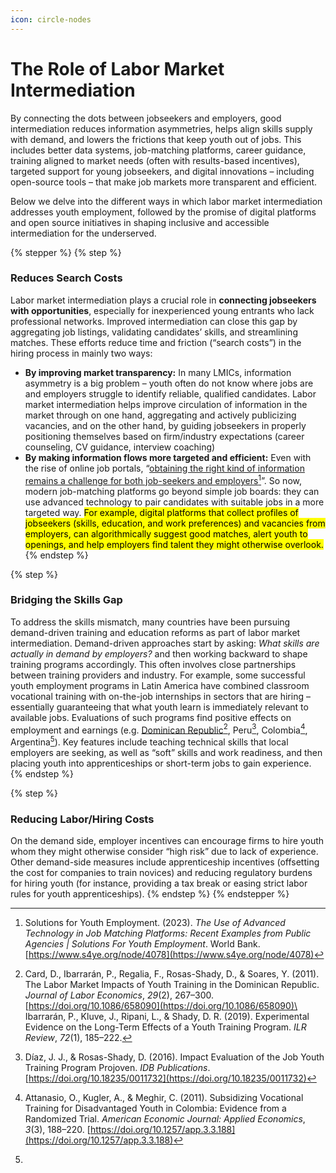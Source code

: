 ```yaml
---
icon: circle-nodes
---
```


# The Role of Labor Market Intermediation

By connecting the dots between jobseekers and employers, good intermediation reduces information asymmetries, helps align skills supply with demand, and lowers the frictions that keep youth out of jobs. This includes better data systems, job-matching platforms, career guidance, training aligned to market needs (often with results-based incentives), targeted support for young jobseekers, and digital innovations – including open-source tools – that make job markets more transparent and efficient.&#x20;

Below we delve into the different ways in which labor market intermediation addresses youth employment, followed by the promise of digital platforms and open source initiatives in shaping inclusive and accessible intermediation for the underserved.&#x20;

{% stepper %}
{% step %}
### Reduces Search Costs&#x20;

Labor market intermediation plays a crucial role in **connecting jobseekers with opportunities**, especially for inexperienced young entrants who lack professional networks. Improved intermediation can close this gap by aggregating job listings, validating candidates’ skills, and streamlining matches. These efforts reduce time and friction (“search costs”) in the hiring process in mainly two ways:&#x20;

* **By improving market transparency:** In many LMICs, information asymmetry is a big problem – youth often do not know where jobs are and employers struggle to identify reliable, qualified candidates. Labor market intermediation helps improve circulation of information in the market through on one hand, aggregating and actively publicizing vacancies, and on the other hand, by guiding jobseekers in properly positioning themselves based on firm/industry expectations (career counseling, CV guidance, interview coaching) &#x20;
* **By making information flows more targeted and efficient:** Even with the rise of online job portals, “[obtaining the right kind of information remains a challenge for both job-seekers and employers](#user-content-fn-1)[^1]”. So now, modern job-matching platforms go beyond simple job boards: they can use advanced technology to pair candidates with suitable jobs in a more targeted way. <mark style="background-color:yellow;">For example, digital platforms that collect profiles of jobseekers (skills, education, and work preferences) and vacancies from employers, can algorithmically suggest good matches, alert youth to openings, and help employers find talent they might otherwise overlook.</mark>&#x20;
{% endstep %}

{% step %}
### Bridging the Skills Gap

To address the skills mismatch, many countries have been pursuing demand-driven training and education reforms as part of labor market intermediation. Demand-driven approaches start by asking: _What skills are actually in demand by employers?_ and then working backward to shape training programs accordingly. This often involves close partnerships between training providers and industry. For example, some successful youth employment programs in Latin America have combined classroom vocational training with on-the-job internships in sectors that are hiring – essentially guaranteeing that what youth learn is immediately relevant to available jobs. Evaluations of such programs find positive effects on employment and earnings (e.g. [Dominican Republic](#user-content-fn-2)[^2], Peru[^3], Colombia[^4], Argentina[^5]). Key features include teaching technical skills that local employers are seeking, as well as “soft” skills and work readiness, and then placing youth into apprenticeships or short-term jobs to gain experience.&#x20;
{% endstep %}

{% step %}
### Reducing Labor/Hiring Costs

On the demand side, employer incentives can encourage firms to hire youth whom they might otherwise consider “high risk” due to lack of experience. Other demand-side measures include apprenticeship incentives (offsetting the cost for companies to train novices) and reducing regulatory burdens for hiring youth (for instance, providing a tax break or easing strict labor rules for youth apprenticeships).
{% endstep %}
{% endstepper %}

[^1]: Solutions for Youth Employment. (2023). _The Use of Advanced Technology in Job Matching Platforms: Recent Examples from Public Agencies | Solutions For Youth Employment_. World Bank. [https://www.s4ye.org/node/4078](https://www.s4ye.org/node/4078)

[^2]: Card, D., Ibarrarán, P., Regalia, F., Rosas-Shady, D., & Soares, Y. (2011). The Labor Market Impacts of Youth Training in the Dominican Republic. _Journal of Labor Economics_, _29_(2), 267–300. [https://doi.org/10.1086/658090](https://doi.org/10.1086/658090)\
    \
    Ibarrarán, P., Kluve, J., Ripani, L., & Shady, D. R. (2019). Experimental Evidence on the Long-Term Effects of a Youth Training Program. _ILR Review_, _72_(1), 185–222.

[^3]: Díaz, J. J., & Rosas-Shady, D. (2016). Impact Evaluation of the Job Youth Training Program Projoven. _IDB Publications_. [https://doi.org/10.18235/0011732](https://doi.org/10.18235/0011732)

[^4]: Attanasio, O., Kugler, A., & Meghir, C. (2011). Subsidizing Vocational Training for Disadvantaged Youth in Colombia: Evidence from a Randomized Trial. _American Economic Journal: Applied Economics_, _3_(3), 188–220. [https://doi.org/10.1257/app.3.3.188](https://doi.org/10.1257/app.3.3.188)

[^5]: 
